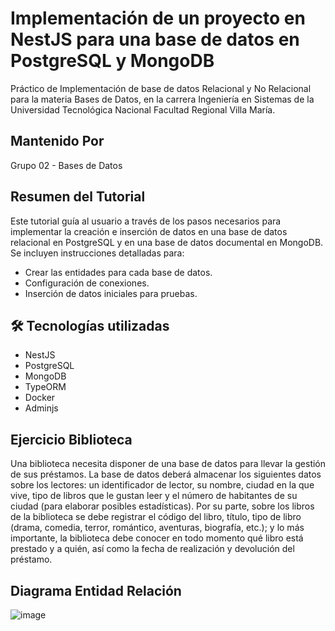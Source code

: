 # **Implementación de un proyecto en NestJS para una base de datos en PostgreSQL y MongoDB**

Práctico de Implementación de base de datos Relacional y No Relacional para la materia Bases de Datos, en la carrera Ingeniería en Sistemas de la Universidad Tecnológica Nacional Facultad Regional Villa María.

## **Mantenido Por**

Grupo 02 - Bases de Datos

## **Resumen del Tutorial**

Este tutorial guía al usuario a través de los pasos necesarios para implementar la creación e inserción de datos en una base de datos relacional en PostgreSQL y en una base de datos documental en MongoDB. Se incluyen instrucciones detalladas para:

- Crear las entidades para cada base de datos.
- Configuración de conexiones.
- Inserción de datos iniciales para pruebas.

## 🛠 Tecnologías utilizadas
- NestJS
- PostgreSQL
- MongoDB
- TypeORM
- Docker
- Adminjs

## **Ejercicio Biblioteca**

Una biblioteca necesita disponer de una base de datos para llevar la gestión de sus préstamos. La base de datos deberá almacenar los siguientes datos sobre los lectores: un identificador de lector, su nombre, ciudad en la
que vive, tipo de libros que le gustan leer y el número de habitantes de su ciudad (para elaborar posibles estadísticas). Por su parte, sobre los libros de la biblioteca se debe registrar el código del libro, título, tipo de libro
(drama, comedia, terror, romántico, aventuras, biografía, etc.); y lo más importante, la biblioteca debe conocer en todo momento qué libro está prestado y a quién, así como la fecha de realización y devolución del préstamo.

## **Diagrama Entidad Relación**

![image](https://github.com/user-attachments/assets/72322608-abbb-4426-b991-9a951f4c45c2)
















